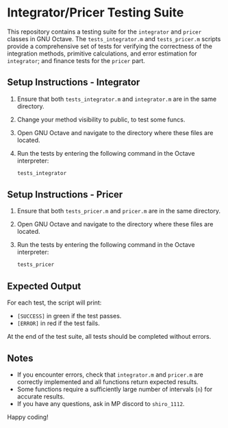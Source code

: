 # Integrator/Pricer Testing Suite

This repository contains a testing suite for the `integrator` and `pricer` classes in GNU Octave. The `tests_integrator.m` and `tests_pricer.m` scripts provide a comprehensive set of tests for verifying the correctness of the integration methods, primitive calculations, and error estimation for `integrator`; and finance tests for the `pricer` part.

## Setup Instructions - Integrator
1. Ensure that both `tests_integrator.m` and `integrator.m` are in the same directory.
2. Change your method visibility to public, to test some funcs.
3. Open GNU Octave and navigate to the directory where these files are located.
4. Run the tests by entering the following command in the Octave interpreter:
   
   ```octave
   tests_integrator
   ```

## Setup Instructions - Pricer
1. Ensure that both `tests_pricer.m` and `pricer.m` are in the same directory.
2. Open GNU Octave and navigate to the directory where these files are located.
3. Run the tests by entering the following command in the Octave interpreter:
   
   ```octave
   tests_pricer
   ```

## Expected Output
For each test, the script will print:
- `[SUCCESS]` in green if the test passes.
- `[ERROR]` in red if the test fails.

At the end of the test suite, all tests should be completed without errors.

## Notes
- If you encounter errors, check that `integrator.m` and `pricer.m` are correctly implemented and all functions return expected results.
- Some functions require a sufficiently large number of intervals (`n`) for accurate results.
- If you have any questions, ask in MP discord to `shiro_1112`.

Happy coding!

